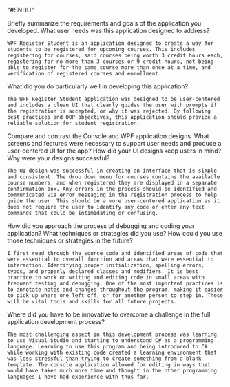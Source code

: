 "#SNHU" 

Briefly summarize the requirements and goals of the application you developed. What user needs was this application designed to address?

    WPF Register Student is an application designed to create a way for students to be registered for upcoming courses. This includes registering for courses, said courses being worth 3 credit hours each, registering for no more than 3 courses or 9 credit hours, not being able to register for the same course more than once at a time, and verification of registered courses and enrollment.
    
What did you do particularly well in developing this application?

    The WPF Register Student application was designed to be user-centered and includes a clean UI that clearly guides the user with prompts if the registration is accepted, or why it was rejected. By following best practices and OOP objectives, this application should provide a reliable solution for student registration.
    
Compare and contrast the Console and WPF application designs. What screens and features were necessary to support user needs and produce a user-centered UI for the app? How did your UI designs keep users in mind? Why were your designs successful?

    The UI design was successful in creating an interface that is simple and consistent. The drop down menu for courses contains the available course numbers, and when registered they are displayed in a separate confirmation box. Any errors in the process should be identified and communicated via error messaging in the registration process to help guide the user. This should be a more user-centered application as it does not require the user to identify any code or enter any text commands that could be intimidating or confusing.
    
How did you approach the process of debugging and coding your application? What techniques or strategies did you use? How could you use those techniques or strategies in the future?

    I first read through the source code and identified areas of code that were essential to overall function and areas that were essential to interaction. Identifying proper initialization, spelling errors, typos, and properly declared classes and modifiers. It is best practice to work on writing and editing code in small areas with frequent testing and debugging. One of the most important practices is to annotate notes and changes throughout the program, making it easier to pick up where one left off, or for another person to step in. These will be vital tools and skills for all future projects.
    
Where did you have to be innovative to overcome a challenge in the full application development process?

    The most challenging aspect in this development process was learning to use Visual Studio and starting to understand C# as a programming language. Learning to use this program and being introduced to C# while working with existing code created a learning environment that was less stressful than trying to create something from a blank template. The console application allowed for editing in ways that would have taken much more time and thought in the other programming languages I have had experience with thus far.
